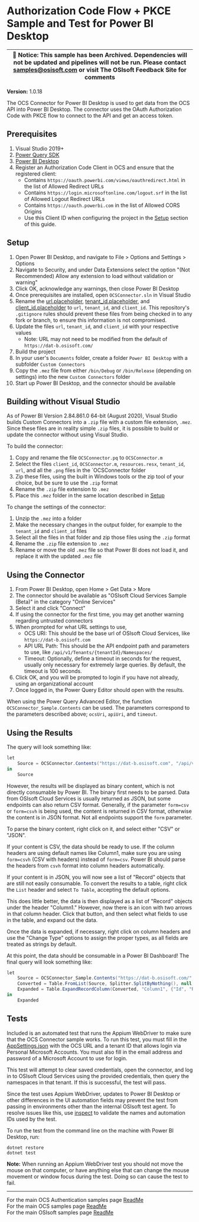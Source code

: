# Authorization Code Flow + PKCE Sample and Test for Power BI Desktop

| :loudspeaker: **Notice**: This sample has been Archived. Dependencies will not be updated and pipelines will not be run. Please contact samples@osisoft.com or visit The OSIsoft Feedback Site for comments |
| -----------------------------------------------------------------------------------------------|  

**Version:** 1.0.18

The OCS Connector for Power BI Desktop is used to get data from the OCS API into Power BI Desktop. The connector uses the OAuth Authorization Code with PKCE flow to connect to the API and get an access token.

## Prerequisites

1. Visual Studio 2019+
1. [Power Query SDK](https://marketplace.visualstudio.com/items?itemName=Dakahn.PowerQuerySDK)
1. [Power BI Desktop](https://powerbi.microsoft.com/en-us/desktop/)
1. Register an Authorization Code Client in OCS and ensure that the registered client:
   - Contains `https://oauth.powerbi.com/views/oauthredirect.html` in the list of Allowed Redirect URLs
   - Contains `https://login.microsoftonline.com/logout.srf` in the list of Allowed Logout Redirect URLs
   - Contains `https://oauth.powerbi.com` in the list of Allowed CORS Origins
   - Use this Client ID when configuring the project in the [Setup](#Setup) section of this guide.

## Setup

1. Open Power BI Desktop, and navigate to File > Options and Settings > Options
1. Navigate to Security, and under Data Extensions select the option "(Not Recommended) Allow any extension to load without validation or warning"
1. Click OK, acknowledge any warnings, then close Power BI Desktop
1. Once prerequisites are installed, open `OCSConnector.sln` in Visual Studio
1. Rename the [url.placeholder](OCSConnector/url.placeholder), [tenant_id.placeholder](OCSConnector/tenant_id.placeholder), and [client_id.placeholder](OCSConnector/client_id.placeholder) to `url`, `tenant_id`, and `client_id`. This repository's `.gitignore` rules should prevent these files from being checked in to any fork or branch, to ensure this information is not compromised.
1. Update the files `url`, `tenant_id`, and `client_id` with your respective values
   - Note: URL may not need to be modified from the default of `https://dat-b.osisoft.com/`
1. Build the project
1. In your user's `Documents` folder, create a folder `Power BI Desktop` with a subfolder `Custom Connectors`
1. Copy the `.mez` file from either `/bin/Debug` or `/bin/Release` (depending on settings) into the new `Custom Connectors` folder
1. Start up Power BI Desktop, and the connector should be available

## Building without Visual Studio

As of Power BI Version 2.84.861.0 64-bit (August 2020), Visual Studio builds Custom Connectors into a `.zip` file with a custom file extension, `.mez`. Since these files are in reality simple `.zip` files, it is possible to build or update the connector without using Visual Studio.

To build the connector:

1. Copy and rename the file `OCSConnector.pq` to `OCSConnector.m`
1. Select the files `client_id`, `OCSConnector.m`, `resources.resx`, `tenant_id`, `url`, and all the `.png` files in the `OCSConnector folder
1. Zip these files, using the built in Windows tools or the zip tool of your choice, but be sure to use the `.zip` format
1. Rename the `.zip` file extension to `.mez`
1. Place this `.mez` folder in the same location described in [Setup](#Setup)

To change the settings of the connector:

1. Unzip the `.mez` into a folder
1. Make the necessary changes in the output folder, for example to the `tenant_id` and `client_id` files
1. Select all the files in that folder and zip those files using the `.zip` format
1. Rename the `.zip` file extension to `.mez`
1. Rename or move the old `.mez` file so that Power BI does not load it, and replace it with the updated `.mez` file

## Using the Connector

1. From Power BI Desktop, open Home > Get Data > More
1. The connector should be available as "OSIsoft Cloud Services Sample (Beta)" in the category "Online Services"
1. Select it and click "Connect"
1. If using the connector for the first time, you may get another warning regarding untrusted connectors
1. When prompted for what URL settings to use,
   - OCS URI: This should be the base url of OSIsoft Cloud Services, like `https://dat-b.osisoft.com`
   - API URL Path: This should be the API endpoint path and parameters to use, like `/api/v1/Tenants/{tenantId}/Namespaces/`
   - Timeout: Optionally, define a timeout in seconds for the request, usually only necessary for extremely large queries. By default, the timeout is 100 seconds.
1. Click OK, and you will be prompted to login if you have not already, using an organizational account
1. Once logged in, the Power Query Editor should open with the results.

When using the Power Query Advanced Editor, the function `OCSConnector_Sample.Contents` can be used. The parameters correspond to the parameters described above; `ocsUri`, `apiUri`, and `timeout`.

## Using the Results

The query will look something like:

```C#
let
    Source = OCSConnector.Contents("https://dat-b.osisoft.com", "/api/v1/Tenants/{tenantid}/")
in
    Source
```

However, the results will be displayed as binary content, which is not directly consumable by Power BI. The binary first needs to be parsed. Data from OSIsoft Cloud Services is usually returned as JSON, but some endpoints can also return CSV format. Generally, if the parameter `form=csv` or `form=csvh` is being used, the content is returned in CSV format, otherwise the content is in JSON format. Not all endpoints support the `form` parameter.

To parse the binary content, right click on it, and select either "CSV" or "JSON".

If your content is CSV, the data should be ready to use. If the column headers are using default names like Column1, make sure you are using `form=csvh` (CSV with headers) instead of `form=csv`. Power BI should parse the headers from `csvh` format into column headers automatically.

If your content is in JSON, you will now see a list of "Record" objects that are still not easily consumable. To convert the results to a table, right click the `List` header and select `To Table`, accepting the default options.

This does little better, the data is then displayed as a list of "Record" objects under the header "Column1." However, now there is an icon with two arrows in that column header. Click that button, and then select what fields to use in the table, and expand out the data.

Once the data is expanded, if necessary, right click on column headers and use the "Change Type" options to assign the proper types, as all fields are treated as strings by default.

At this point, the data should be consumable in a Power BI Dashboard! The final query will look something like:

```C#
let
    Source = OCSConnector_Sample.Contents("https://dat-b.osisoft.com/", "api/v1/Tenants/{tenantid}/Namespaces/"),
    Converted = Table.FromList(Source, Splitter.SplitByNothing(), null, null, ExtraValues.Error),
    Expanded = Table.ExpandRecordColumn(Converted, "Column1", {"Id", "Region", "Self", "Description", "State"}, {"Column1.Id", "Column1.Region", "Column1.Self", "Column1.Description", "Column1.State"})
in
    Expanded
```

## Tests

Included is an automated test that runs the Appium WebDriver to make sure that the OCS Connector sample works. To run this test, you must fill in the [AppSettings.json](OCSConnectorTest/appsettings.placeholder.json) with the OCS URL and a tenant ID that allows login via Personal Microsoft Accounts. You must also fill in the email address and password of a Microsoft Account to use for login.

This test will attempt to clear saved credentials, open the connector, and log in to OSIsoft Cloud Services using the provided credentials, then query the namespaces in that tenant. If this is successful, the test will pass.

Since the test uses Appium WebDriver, updates to Power BI Desktop or other differences in the UI automation fields may prevent the test from passing in environments other than the internal OSIsoft test agent. To resolve issues like this, use [inspect](https://docs.microsoft.com/en-us/windows/win32/winauto/inspect-objects) to validate the names and automation IDs used by the test.

To run the test from the command line on the machine with Power BI Desktop, run:

```shell
dotnet restore
dotnet test
```

**Note:** When running an Appium WebDriver test you should not move the mouse on that computer, or have anything else that can change the mouse movement or window focus during the test. Doing so can cause the test to fail.

---

For the main OCS Authentication samples page [ReadMe](https://github.com/osisoft/OSI-Samples-OCS/blob/main/docs/AUTHENTICATION.md)  
For the main OCS samples page [ReadMe](https://github.com/osisoft/OSI-Samples-OCS)  
For the main OSIsoft samples page [ReadMe](https://github.com/osisoft/OSI-Samples)

